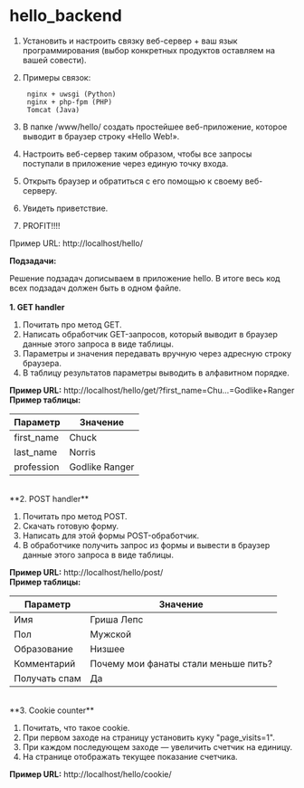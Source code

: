 # hello_backend

1. Установить и настроить связку веб-сервер + ваш язык программирования (выбор конкретных продуктов оставляем на вашей совести).
2. Примеры связок:

        nginx + uwsgi (Python)
        nginx + php-fpm (PHP)
        Tomcat (Java)
3. В папке /www/hello/ создать простейшее веб-приложение, которое выводит в браузер строку «Hello Web!».
4. Настроить веб-сервер таким образом, чтобы все запросы поступали в приложение через единую точку входа.
5. Открыть браузер и обратиться с его помощью к своему веб-серверу.
6. Увидеть приветствие.
7. PROFIT!!!!

Пример URL: http://localhost/hello/

**Подзадачи:**

Решение подзадач дописываем в приложение hello. В итоге весь код всех подзадач должен быть в одном файле.</br>
</br>
**1. GET handler**

1. Почитать про метод GET.
2. Написать обработчик GET-запросов, который выводит в браузер данные этого запроса в виде таблицы.
3. Параметры и значения передавать вручную через адресную строку браузера.
4. В таблицу результатов параметры выводить в алфавитном порядке.

**Пример URL:** http://localhost/hello/get/?first_name=Chu...=Godlike+Ranger</br>
**Пример таблицы:**

Параметр | Значение
--------|---------
first_name | Chuck
last_name | Norris
profession | Godlike Ranger
</br>
**2. POST handler**

1. Почитать про метод POST.
2. Скачать готовую форму.
3. Написать для этой формы POST-обработчик.
4. В обработчике получить запрос из формы и вывести в браузер данные этого запроса в виде таблицы.

**Пример URL:** http://localhost/hello/post/</br>
**Пример таблицы:**

Параметр | Значение
--------|---------
Имя | Гриша Лепс
Пол | Мужской
Образование | Низшее
Комментарий | Почему мои фанаты стали меньше пить?
Получать спам | Да
</br>
**3. Cookie counter**

1. Почитать, что такое cookie.
2. При первом заходе на страницу установить куку "page_visits=1".
3. При каждом последующем заходе — увеличить счетчик на единицу.
4. На странице отображать текущее показание счетчика.

**Пример URL:** http://localhost/hello/cookie/
